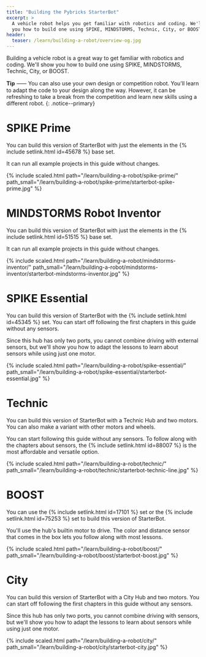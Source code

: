 ```yaml
---
title: "Building the Pybricks StarterBot"
excerpt: >
  A vehicle robot helps you get familiar with robotics and coding. We'll show
  you how to build one using SPIKE, MINDSTORMS, Technic, City, or BOOST.
header:
  teaser: /learn/building-a-robot/overview-og.jpg
---
```


Building a vehicle robot is a great way to get familiar with robotics and
coding. We'll show you how to build one using SPIKE, MINDSTORMS, Technic, City,
or BOOST. 

**Tip** ⸺ You can also use your own design or competition robot. You'll learn
to adapt the code to your design along the way. However, it can be
refreshing to take a break from the competition and learn new skills using
a different robot.
{: .notice--primary}

# SPIKE Prime

You can build this version of StarterBot with just the elements in the {%
include setlink.html id=45678 %} base set.

It can run all example projects in this guide without changes.

{% include scaled.html
  path="/learn/building-a-robot/spike-prime/"
  path_small="/learn/building-a-robot/spike-prime/starterbot-spike-prime.jpg"
%}

# MINDSTORMS Robot Inventor

You can build this version of StarterBot with just the elements in the {%
include setlink.html id=51515 %} base set.

It can run all example projects in this guide without changes.

{% include scaled.html
  path="/learn/building-a-robot/mindstorms-inventor/"
  path_small="/learn/building-a-robot/mindstorms-inventor/starterbot-mindstorms-inventor.jpg"
%}

# SPIKE Essential

You can build this version of StarterBot with the {% include setlink.html
id=45345 %} set. You can start off following the first chapters in this guide
without any sensors.

Since this hub has only two ports, you cannot combine driving with external
sensors, but we'll show you how to adapt the lessons to learn about sensors
while using just one motor.

{% include scaled.html
  path="/learn/building-a-robot/spike-essential/"
  path_small="/learn/building-a-robot/spike-essential/starterbot-essential.jpg"
%}


# Technic

You can build this version of StarterBot with a Technic Hub and two motors. You
can also make a variant with other motors and wheels.

You can start following this guide without any sensors. To follow along with the
chapters about sensors, the {% include setlink.html id=88007 %} is the most
affordable and versatile option.


{% include scaled.html
  path="/learn/building-a-robot/technic/"
  path_small="/learn/building-a-robot/technic/starterbot-technic-line.jpg"
%}


# BOOST

You can use the {% include setlink.html id=17101 %} set or the
{% include setlink.html id=75253 %} set to build this version of StarterBot.

You'll use the hub's builtin motor to drive. The color and distance sensor that
comes in the box lets you follow along with most lessons.

{% include scaled.html
  path="/learn/building-a-robot/boost/"
  path_small="/learn/building-a-robot/boost/starterbot-boost.jpg"
%}


# City

You can build this version of StarterBot with a City Hub and two motors. You
can start off following the first chapters in this guide without any sensors.

Since this hub has only two ports, you cannot combine driving with sensors, but
we'll show you how to adapt the lessons to learn about sensors while using just
one motor.

{% include scaled.html
  path="/learn/building-a-robot/city/"
  path_small="/learn/building-a-robot/city/starterbot-city.jpg"
%}
